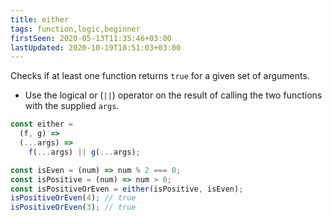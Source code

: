 ```yaml
---
title: either
tags: function,logic,beginner
firstSeen: 2020-05-13T11:35:46+03:00
lastUpdated: 2020-10-19T18:51:03+03:00
---
```


Checks if at least one function returns `true` for a given set of arguments.

- Use the logical or (`||`) operator on the result of calling the two functions with the supplied `args`.

```js
const either =
  (f, g) =>
  (...args) =>
    f(...args) || g(...args);
```

```js
const isEven = (num) => num % 2 === 0;
const isPositive = (num) => num > 0;
const isPositiveOrEven = either(isPositive, isEven);
isPositiveOrEven(4); // true
isPositiveOrEven(3); // true
```
